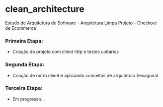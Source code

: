 # clean_architecture

Estudo de Arquitetura de Software - Arquitetura Limpa
Projeto - Checkout de Ecommerce

### Primeira Etapa:

- Criação do projeto com client http e testes unitários

### Segunda Etapa:

- Criação de outro client e aplicando conceitos de arquitetura hexagonal

### Terceira Etapa:

- Em progresso...

